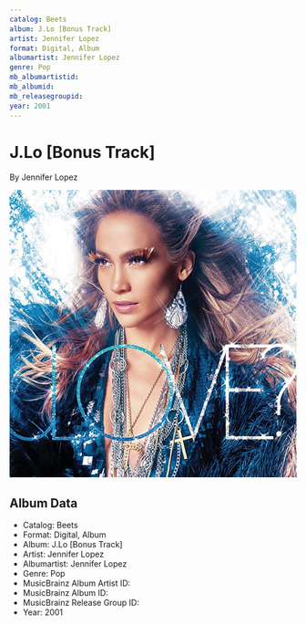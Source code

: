 ```yaml
---
catalog: Beets
album: J.Lo [Bonus Track]
artist: Jennifer Lopez
format: Digital, Album
albumartist: Jennifer Lopez
genre: Pop
mb_albumartistid: 
mb_albumid: 
mb_releasegroupid: 
year: 2001
---
```


# J.Lo [Bonus Track]

By Jennifer Lopez

![](../../assets/beetscovers/Jennifer_Lopez-JLo_[Bonus_Track].jpg)

## Album Data

- Catalog: Beets
- Format: Digital, Album
- Album: J.Lo [Bonus Track]
- Artist: Jennifer Lopez
- Albumartist: Jennifer Lopez
- Genre: Pop
- MusicBrainz Album Artist ID: 
- MusicBrainz Album ID: 
- MusicBrainz Release Group ID: 
- Year: 2001


